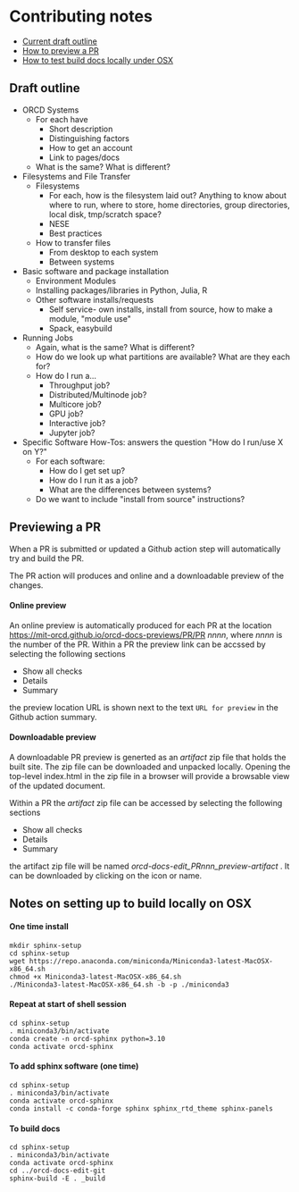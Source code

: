 # Contributing notes 

   * [Current draft outline](contributing.md#draft-outine)
   * [How to preview a PR](contributing.md#previewing-a-pr)
   * [How to test build docs locally under OSX](contributing.md#notes-on-setting-up-to-build-locally-on-osx)

## Draft outline

- ORCD Systems
    - For each have
        - Short description
        - Distinguishing factors
        - How to get an account
        - Link to pages/docs
    - What is the same? What is different?
- Filesystems and File Transfer
    - Filesystems
        - For each, how is the filesystem laid out? Anything to know about where to run, where to store, home directories, group directories, local disk, tmp/scratch space?
        - NESE
        - Best practices
    - How to transfer files
        - From desktop to each system
        - Between systems
- Basic software and package installation
    - Environment Modules
    - Installing packages/libraries in Python, Julia, R
    - Other software installs/requests
        - Self service- own installs, install from source, how to make a module, "module use"
        - Spack, easybuild
- Running Jobs
    - Again, what is the same? What is different?
    - How do we look up what partitions are available? What are they each for?
    - How do I run a...
        - Throughput job?
        - Distributed/Multinode job?
        - Multicore job?
        - GPU job?
        - Interactive job?
        - Jupyter job?
- Specific Software How-Tos: answers the question "How do I run/use X on Y?"
    - For each software:
        - How do I get set up?
        - How do I run it as a job?
        - What are the differences between systems?
    - Do we want to include "install from source" instructions?

## Previewing a PR

When a PR is submitted or updated a Github action step will automatically try and build the PR. 

The PR action will produces and online and a downloadable preview of the changes.

#### Online preview
An online preview is automatically produced for each PR at the location https://mit-orcd.github.io/orcd-docs-previews/PR/PR _nnnn_, where
_nnnn_ is the number of the PR. Within a PR the preview link can be accssed by selecting the following sections
   * Show all checks
   * Details
   * Summary

the preview location URL is shown next to the text `URL for preview` in the Github action summary.

#### Downloadable preview
A downloadable PR preview is generted as an _artifact_ zip file 
that holds the built site. The zip file can be downloaded and unpacked locally. Opening the top-level index.html in the zip file in a browser
will provide a browsable view of the updated document.

Within a PR the _artifact_ zip file can be accessed by selecting the following sections
   * Show all checks
   * Details
   * Summary

the artifact zip file will be named _orcd-docs-edit_PRnnn_preview-artifact_ . It can be downloaded by clicking on the icon or name.

## Notes on setting up to build locally on OSX

#### One time install
```
mkdir sphinx-setup
cd sphinx-setup
wget https://repo.anaconda.com/miniconda/Miniconda3-latest-MacOSX-x86_64.sh 
chmod +x Miniconda3-latest-MacOSX-x86_64.sh
./Miniconda3-latest-MacOSX-x86_64.sh -b -p ./miniconda3
```

#### Repeat at start of shell session
```
cd sphinx-setup
. miniconda3/bin/activate
conda create -n orcd-sphinx python=3.10
conda activate orcd-sphinx
```

#### To add sphinx software (one time)
```
cd sphinx-setup
. miniconda3/bin/activate
conda activate orcd-sphinx
conda install -c conda-forge sphinx sphinx_rtd_theme sphinx-panels
```

#### To build docs
```
cd sphinx-setup
. miniconda3/bin/activate
conda activate orcd-sphinx
cd ../orcd-docs-edit-git
sphinx-build -E . _build
```

